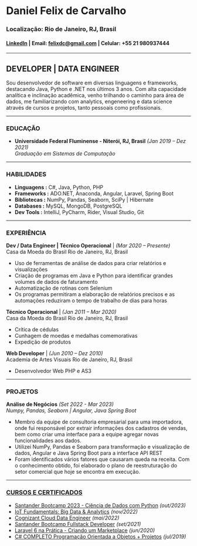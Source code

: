 # Daniel Felix de Carvalho

### Localização: Rio de Janeiro, RJ, Brasil
#### [LinkedIn](https://www.linkedin.com/in/daniel-c-b577101a4/) | Email: [felixdc@gmail.com](mailto:felixdc@gmail.com) | Celular: +55 21 980937444

***

## **DEVELOPER | DATA ENGINEER**
Sou desenvolvedor de software em diversas linguagens e frameworks, destacando Java, Python e .NET nos últimos 3 anos.
Com alta capacidade analítica e inclinação acadêmica, venho trilhando o caminho para área de dados, me familiarizando com analytics, engeneering e data science através de cursos e
projetos, tanto pessoais como profissionais.

***

### EDUCAÇÃO
 * **Universidade Federal Fluminense - Niterói, RJ, Brasil** *(Jan 2019 – Dez 2021)*\
 *Graduação em Sistemas de Computação*
***
### HABILIDADES

* **Linguagens  :** C#, Java, Python, PHP
* **Frameworks  :** ADO.NET, Anaconda, Angular, Laravel, Spring Boot
* **Bibliotecas :** NumPy, Pandas, Seaborn, SciPy | Hibernate
* **Databases   :** MySQL, MongoDB, PostgreSQL
* **Dev Tools   :** IntelliJ, PyCharm, Rider, Visual Studio, Git
***

### EXPERIÊNCIA

**Dev / Data Engineer | Técnico Operacional** | *(Mar 2020 – Presente)*\
Casa da Moeda do Brasil Rio de Janeiro, RJ, Brasil
* Uso de ferramentas de análise de dados para criar relatórios e visualizações
* Criação de programas em Java e Python para identificar grandes volumes de dados de faturamento
* Automatização de rotinas com Selenium
* Os programas permitiram a elaboração de relatórios precisos e as automações reduziram o tempo de trabalho de dias para horas

**Técnico Operacional** | *(Jan 2011 – Mar 2020)*\
Casa da Moeda do Brasil Rio de Janeiro, RJ, Brasil
* Crítica de cédulas
* Cunhagem de moedas e medalhas comemorativas
* Expedição de produtos

**Web Developer** | *(Jun 2010 – Dez 2010)*\
Academia de Artes Visuais Rio de Janeiro, RJ, Brasil
* Desenvolvedor Web PHP e AS3
***

### PROJETOS
**Análise de Negócios** *(Set 2022 - Mar  2023)*\
*Numpy, Pandas, Seaborn | Angular, Java Spring Boot*

* Membro da equipe de consultoria empresarial para uma importadora, onde fui responsável por extrair informações dos cadastros de vendas, bem como criar uma interface para a equipe agregar novas funcionalidades aos dados.
* Utilizei NumPy, Pandas e Seaborn para transformação e visualização de dados, Angular e Java Spring Boot para a interface API REST
* Foram identificados vários fatores que causaram queda na receita. Com o conhecimento obtido, foi elaborado o plano de reestruturação do setor comercial que hoje se encontra em execução.

***

### [CURSOS E CERTIFICADOS](certs/README.md)

* [Santander Bootcamp 2023 - Ciência de Dados com Python](certs/Santander%20Bootcamp%202023%20-%20Ciência%20de%20Dados%20com%20Python/content.md) *(out/2023)*
* [IoT Fundamentals: Big Data & Analytics](certs/IoT%20Fundamentals%20Big%20Data%20%26%20Analytics/content.md) *(nov/2022)*
* [Cognizant Cloud Data Engineer](certs/Cognizant%20Cloud%20Data%20Engineer/content.md) *(mai/2022)*
* [Santander Bootcamp Fullstack Developer](certs/Santander%20Bootcamp%20Fullstack%20Developer/content.md) *(set/2021)*
* [Laravel 6 na Prática - Criando um Marketplace](certs/Laravel%206%20na%20Prática%20-%20Criando%20um%20Marketplace/content.md) *(jun/2020)*
* [C# COMPLETO Programação Orientada a Objetos + Projetos](certs/C%23%20COMPLETO%20Programa%C3%A7%C3%A3o%20Orientada%20a%20Objetos%20%2B%20Projetos/content.md) *(jul/2019)*
